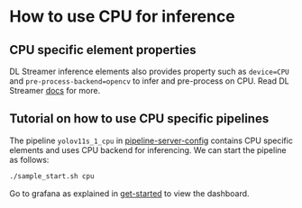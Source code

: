 # How to use CPU for inference

## CPU specific element properties
DL Streamer inference elements also provides property such as `device=CPU` and `pre-process-backend=opencv` to infer and pre-process on CPU. Read DL Streamer [docs](https://dlstreamer.github.io/dev_guide/model_preparation.html#model-pre-and-post-processing) for more.

## Tutorial on how to use CPU specific pipelines

The pipeline `yolov11s_1_cpu` in [pipeline-server-config](../../src/dlstreamer-pipeline-server/config.json) contains CPU specific elements and uses CPU backend for inferencing. We can start the pipeline as follows:

```sh
./sample_start.sh cpu
```

Go to grafana as explained in [get-started](./get-started.md) to view the dashboard.